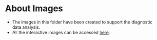# About Images

- The images in this folder have been created to support the diagnostic data analysis.
- All the interactive images can be accessed [here](https://docs.google.com/spreadsheets/d/1AFRHtJ6cEYuu3UAVLJMxcYf-qyxkubRy10_y1VFaOIc/edit?usp=sharing).
